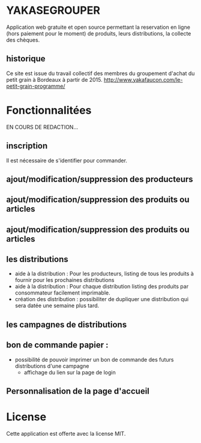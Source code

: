 # YAKASEGROUPER

Application web gratuite et open source permettant la reservation en ligne (hors paiement pour le moment) de produits, leurs distributions, la collecte des chèques.  

## historique 

Ce site est issue du travail collectif des membres du groupement d'achat du petit grain à Bordeaux à partir de 2015.
http://www.yakafaucon.com/le-petit-grain-programme/

# Fonctionnalitées 

EN COURS DE REDACTION...

## inscription

Il est nécessaire de s'identifier pour commander.

## ajout/modification/suppression des producteurs

## ajout/modification/suppression des produits ou articles

## ajout/modification/suppression des produits ou articles

## les distributions

- aide à la distribution : Pour les producteurs, listing de tous les produits à fournir pour les prochaines distributions
- aide à la distribution : Pour chaque distribution listing des produits par consommateur facilement imprimable. 
- création des distribution : possibiliter de dupliquer une distribution qui sera datée une semaine plus tard.


## les campagnes de distributions

## bon de commande papier :
* possibilité de pouvoir imprimer un bon de commande des futurs distributions d'une campagne 
  * affichage du lien sur la page de login
    
## Personnalisation de la page d'accueil     
    
# License
  
  Cette application est offerte avec la license MIT.    